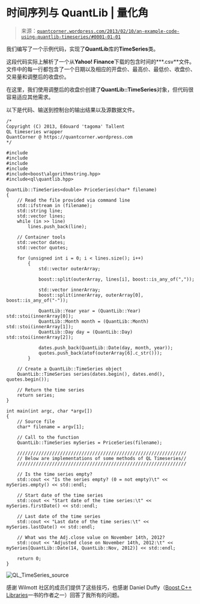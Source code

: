 <!--yml

分类：未分类

日期：2024-05-18 08:07:40

-->

# 时间序列与 QuantLib | 量化角

> 来源：[`quantcorner.wordpress.com/2013/02/10/an-example-code-using-quantlib-timeseries/#0001-01-01`](https://quantcorner.wordpress.com/2013/02/10/an-example-code-using-quantlib-timeseries/#0001-01-01)

我们编写了一个示例代码，实现了**QuantLib**库的**TimeSeries**类。

这段代码实际上解析了一个从**Yahoo! Finance**下载的包含时间的***.csv**文件。文件中的每一行都包含了一个日期以及相应的开盘价、最高价、最低价、收盘价、交易量和调整后的收盘价。

在这里，我们使用调整后的收盘价创建了**QuantLib::TimeSeries**对象，但代码很容易适应其他需求。

以下是代码、输送到控制台的输出结果以及源数据文件。

```
/*
Copyright (C) 2013, Edouard 'tagoma' Tallent
QL timeseries wrapper 
QuantCorner @ https://quantcorner.wordpress.com
*/

#include
#include
#include
#include
#include<boost\algorithmstring.hpp>
#include<ql\quantlib.hpp>

QuantLib::TimeSeries<double> PriceSeries(char* filename)
{
    // Read the file provided via command line
    std::ifstream in (filename);
    std::string line;
    std::vector lines;
    while (in >> line)
        lines.push_back(line);

    // Container tools
    std::vector dates;
    std::vector quotes;

    for (unsigned int i = 0; i < lines.size(); i++)
        {
            std::vector outerArray;

            boost::split(outerArray, lines[i], boost::is_any_of(","));

            std::vector innerArray;
            boost::split(innerArray, outerArray[0], boost::is_any_of("-")); 

            QuantLib::Year year = (QuantLib::Year) std::stoi(innerArray[0]);
            QuantLib::Month month = (QuantLib::Month) std::stoi(innerArray[1]);
            QuantLib::Day day = (QuantLib::Day) std::stoi(innerArray[2]);

            dates.push_back(QuantLib::Date(day, month, year));
            quotes.push_back(atof(outerArray[6].c_str()));
        }

    // Create a QuantLib::TimeSeries object
    QuantLib::TimeSeries series(dates.begin(), dates.end(), quotes.begin());

    // Return the time series
    return series;
}

int main(int argc, char *argv[])
{
    // Source file
    char* filename = argv[1];

    // Call to the function
    QuantLib::TimeSeries mySeries = PriceSeries(filename);

    ///////////////////////////////////////////////////////////////
    // Below are implementations of some methods of QL Timeseries//
    ///////////////////////////////////////////////////////////////

    // Is the time series empty?
    std::cout << "Is the series empty? (0 = not empty)\t" << mySeries.empty() << std::endl;

    // Start date of the time series
    std::cout << "Start date of the time series:\t" << mySeries.firstDate() << std::endl;

    // Last date of the time series
    std::cout << "Last date of the time series:\t" << mySeries.lastDate() << std::endl;

    // What was the Adj.close value on November 14th, 2012?
    std::cout << "Adjusted close on November 14th, 2012:\t" << mySeries[QuantLib::Date(14, QuantLib::Nov, 2012)] << std::endl;

    return 0;
}

```

![QL_TimeSeries_source](https://quantcorner.wordpress.com/wp-content/uploads/2013/02/ql_timeseries_source.jpg)

感谢 Wilmott 社区的成员们提供了这些技巧，也感谢 Daniel Duffy（[Boost C++ Libraries](http://www.datasim-press.com/BoostVolumeI.html "Introduction to the Boost C++ Libraries")一书的作者之一）回答了我所有的问题。
